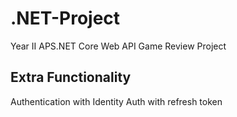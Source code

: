 # .NET-Project
Year II APS.NET Core Web API Game Review Project

## Extra Functionality
Authentication with Identity
Auth with refresh token
